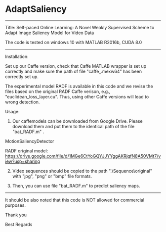 # AdaptSaliency

******************************************************************************************************************
Title: Self-paced Online Learning: A Novel Weakly Supervised Scheme to Adapt Image Saliency Model for Video Data

The code is tested on windows 10 with MATLAB R2016b, CUDA 8.0
******************************************************************************************************************


Installation:
 

Set up our Caffe version, check that Caffe MATLAB wrapper is set up correctly and make sure the path of file "caffe_.mexw64" has been correctly set up.

The experimental model RADF is available in this code and we revise the files based on the original RADF Caffe verison, e.g., "euclidean_loss_layer.cu".
Thus, using other Caffe versions will lead to wrong detection.



Usage:
 
1. Our caffemodels can be downloaded from Google Drive. Please download them and put them to the identical path of the file "bat_RADF.m" .

MotionSaliencyDetector 

RADF original model: https://drive.google.com/file/d/1MGe6CtYoGQYJJYYggAKRjqfN8A50VMt7/view?usp=sharing


2. Video sequences should be copied to the path ".\Sequence\original\" with "jpg", "png" or "bmp" file formats.

3. Then, you can use file "bat_RADF.m" to predict saliency maps.



******************************************************************************************************************
It should be also noted that this code is NOT allowed for commercial purposes.

Thank you

Best Regards
